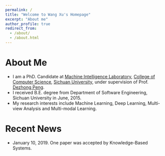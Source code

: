 ```yaml
---
permalink: /
title: "Welcome to Wang Xu's Homepage"
excerpt: "About me"
author_profile: true
redirect_from: 
  - /about/
  - /about.html
---
```


# About Me
* I am a PhD. Candidate at [Machine Intelligence Laboratory](http://www.machineilab.org/), [College of Computer Science](http://www.scu.edu.cn/e_jsjxy/), [Sichuan University](http://en.scu.edu.cn/), under supervision of Prof. [Dezhong Peng](http://www.machineilab.org/users/pengdezhong/index.htm). 
* I received B.E. degree from Department of Software Engineering, Sichuan University in June, 2015. 
* My research interests include Machine Learning, Deep Learning, Multi-view Analysis and Multi-modal Learning.

# Recent News
* January 10, 2019. One paper was accepted by Knowledge-Based Systems.
